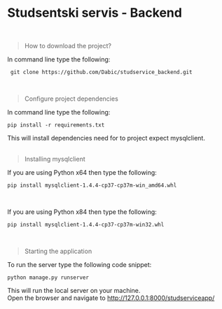 # **Studsentski servis - Backend**
<br>

>How to download the project?

In command line type the following:
```
 git clone https://github.com/Dabic/studservice_backend.git
 ```
 <br>
 
>Configure project dependencies

In command line type the following:
```
pip install -r requirements.txt
```

This will install dependencies need for to project expect mysqlclient.
<br>
<br>
>Installing mysqlclient

If you are using Python x64 then type the following:
```
pip install mysqlclient-1.4.4-cp37-cp37m-win_amd64.whl
```
<br>

If you are using Python x84 then type the following:
```
pip install mysqlclient-1.4.4-cp37-cp37m-win32.whl
```
<br>

>Starting the application

To run the server type the following code snippet:
```
python manage.py runserver
```
This will run the local server on your machine.<br>
Open the browser and navigate to http://127.0.0.1:8000/studserviceapp/
